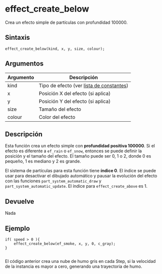 # effect_create_below

Crea un efecto simple de partículas con profundidad 100000.

## Sintaxis

  
```gml  
effect_create_below(kind, x, y, size, colour);  
```  

## Argumentos

Argumento|Descripción|  
---|---|  
kind|Tipo de efecto (ver [lista de constantes](anexo_constantes_para_efectos_simples.html))|  
x|Posición X del efecto (si aplica)|  
y|Posición Y del efecto (si aplica)|  
size|Tamaño del efecto|  
colour|Color del efecto|  

## Descripción

Esta función crea un efecto simple con **profundidad positiva 100000**. Si el efecto es diferente a `ef_rain` o `ef_snow`, entonces se puede definir la posición y el tamaño del efecto. El tamaño puede ser 0, 1 o 2, donde 0 es pequeño, 1 es mediano y 2 es grande.  
  
El sistema de partículas para esta función tiene **índice 0**. El índice se puede usar para desactivar el dibujado automático y pausar la evolución del efecto con las funciones `part_system_automatic_draw` y `part_system_automatic_update`. El índice para `effect_create_above` es 1.

## Devuelve

Nada

## Ejemplo

  
```gml  
if( speed > 0 ){  
    effect_create_below(ef_smoke, x, y, 0, c_gray);  
}  
          
```  
El código anterior crea una nube de humo gris en cada Step, si la velocidad de la instancia es mayor a cero, generando una trayectoria de humo.